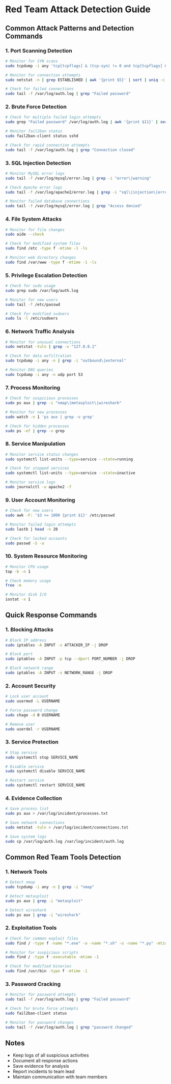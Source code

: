 # Red Team Attack Detection Guide

## Common Attack Patterns and Detection Commands

### 1. Port Scanning Detection
```bash
# Monitor for SYN scans
sudo tcpdump -i any 'tcp[tcpflags] & (tcp-syn) != 0 and tcp[tcpflags] & (tcp-ack) = 0'

# Monitor for connection attempts
sudo netstat -n | grep ESTABLISHED | awk '{print $5}' | sort | uniq -c | sort -nr

# Check for failed connections
sudo tail -f /var/log/auth.log | grep "Failed password"
```

### 2. Brute Force Detection
```bash
# Check for multiple failed login attempts
sudo grep "Failed password" /var/log/auth.log | awk '{print $11}' | sort | uniq -c | sort -nr

# Monitor fail2ban status
sudo fail2ban-client status sshd

# Check for rapid connection attempts
sudo tail -f /var/log/auth.log | grep "Connection closed"
```

### 3. SQL Injection Detection
```bash
# Monitor MySQL error logs
sudo tail -f /var/log/mysql/error.log | grep -i "error\|warning"

# Check Apache error logs
sudo tail -f /var/log/apache2/error.log | grep -i "sql\|injection\|error"

# Monitor failed database connections
sudo tail -f /var/log/mysql/error.log | grep "Access denied"
```

### 4. File System Attacks
```bash
# Monitor for file changes
sudo aide --check

# Check for modified system files
sudo find /etc -type f -mtime -1 -ls

# Monitor web directory changes
sudo find /var/www -type f -mtime -1 -ls
```

### 5. Privilege Escalation Detection
```bash
# Check for sudo usage
sudo grep sudo /var/log/auth.log

# Monitor for new users
sudo tail -f /etc/passwd

# Check for modified sudoers
sudo ls -l /etc/sudoers
```

### 6. Network Traffic Analysis
```bash
# Monitor for unusual connections
sudo netstat -tuln | grep -v "127.0.0.1"

# Check for data exfiltration
sudo tcpdump -i any -n | grep -i "outbound\|external"

# Monitor DNS queries
sudo tcpdump -i any -n udp port 53
```

### 7. Process Monitoring
```bash
# Check for suspicious processes
sudo ps aux | grep -i "nmap\|metasploit\|wireshark"

# Monitor for new processes
sudo watch -n 1 'ps aux | grep -v grep'

# Check for hidden processes
sudo ps -ef | grep -v grep
```

### 8. Service Manipulation
```bash
# Monitor service status changes
sudo systemctl list-units --type=service --state=running

# Check for stopped services
sudo systemctl list-units --type=service --state=inactive

# Monitor service logs
sudo journalctl -u apache2 -f
```

### 9. User Account Monitoring
```bash
# Check for new users
sudo awk -F: '$3 >= 1000 {print $1}' /etc/passwd

# Monitor failed login attempts
sudo lastb | head -n 20

# Check for locked accounts
sudo passwd -S -a
```

### 10. System Resource Monitoring
```bash
# Monitor CPU usage
top -b -n 1

# Check memory usage
free -m

# Monitor disk I/O
iostat -x 1
```

## Quick Response Commands

### 1. Blocking Attacks
```bash
# Block IP address
sudo iptables -A INPUT -s ATTACKER_IP -j DROP

# Block port
sudo iptables -A INPUT -p tcp --dport PORT_NUMBER -j DROP

# Block network range
sudo iptables -A INPUT -s NETWORK_RANGE -j DROP
```

### 2. Account Security
```bash
# Lock user account
sudo usermod -L USERNAME

# Force password change
sudo chage -d 0 USERNAME

# Remove user
sudo userdel -r USERNAME
```

### 3. Service Protection
```bash
# Stop service
sudo systemctl stop SERVICE_NAME

# Disable service
sudo systemctl disable SERVICE_NAME

# Restart service
sudo systemctl restart SERVICE_NAME
```

### 4. Evidence Collection
```bash
# Save process list
sudo ps aux > /var/log/incident/processes.txt

# Save network connections
sudo netstat -tuln > /var/log/incident/connections.txt

# Save system logs
sudo cp /var/log/auth.log /var/log/incident/auth.log
```

## Common Red Team Tools Detection

### 1. Network Tools
```bash
# Detect nmap
sudo tcpdump -i any -n | grep -i "nmap"

# Detect metasploit
sudo ps aux | grep -i "metasploit"

# Detect wireshark
sudo ps aux | grep -i "wireshark"
```

### 2. Exploitation Tools
```bash
# Check for common exploit files
sudo find / -type f -name "*.exe" -o -name "*.sh" -o -name "*.py" -mtime -1

# Monitor for suspicious scripts
sudo find / -type f -executable -mtime -1

# Check for modified binaries
sudo find /usr/bin -type f -mtime -1
```

### 3. Password Cracking
```bash
# Monitor for password attempts
sudo tail -f /var/log/auth.log | grep "Failed password"

# Check for brute force attempts
sudo fail2ban-client status

# Monitor for password changes
sudo tail -f /var/log/auth.log | grep "password changed"
```

## Notes
- Keep logs of all suspicious activities
- Document all response actions
- Save evidence for analysis
- Report incidents to team lead
- Maintain communication with team members 
